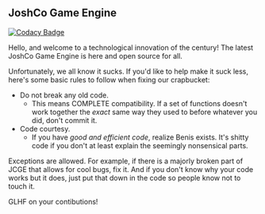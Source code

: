 ## JoshCo Game Engine
[![Codacy Badge](https://app.codacy.com/project/badge/Grade/2b68d54a278b4667849ef11578a6ff68)](https://app.codacy.com/gh/hotcocoaNcode/josh-engine/dashboard?utm_source=gh&utm_medium=referral&utm_content=&utm_campaign=Badge_grade)


Hello, and welcome to a technological innovation of the century! 
The latest JoshCo Game Engine is here and open source for all.

Unfortunately, we all know it sucks. If you'd like to help make it suck less, here's some basic rules to follow when fixing our crapbucket:

-  Do not break any old code.
   -  This means COMPLETE compatibility. If a set of functions doesn't work together the *exact* same way they used to before whatever you did, don't commit it.
-  Code courtesy.
   -  If you have *good and efficient code*, realize Benis exists. It's shitty code if you don't at least explain the seemingly nonsensical parts.

Exceptions are allowed. For example, if there is a majorly broken part of JCGE that allows for cool bugs, fix it. And if you don't know why your code works but it does, just put that down in the code so people know not to touch it.

GLHF on your contibutions!
